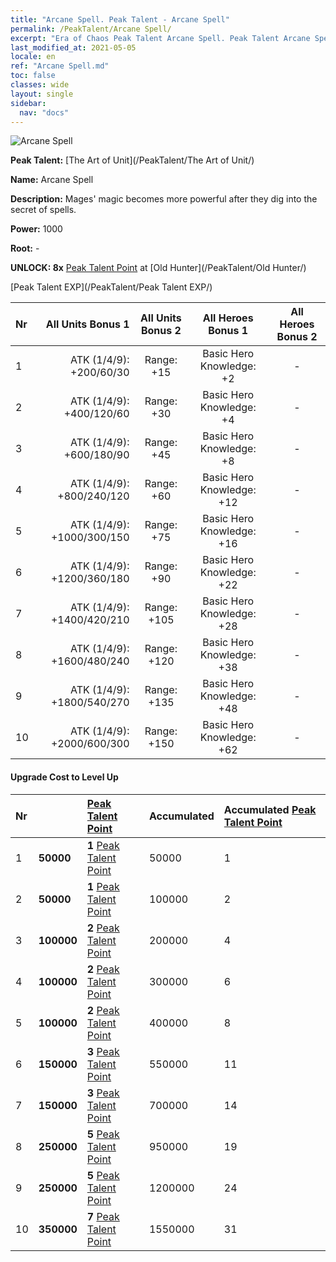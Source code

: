 ```yaml
---
title: "Arcane Spell. Peak Talent - Arcane Spell"
permalink: /PeakTalent/Arcane Spell/
excerpt: "Era of Chaos Peak Talent Arcane Spell. Peak Talent Arcane Spell. Arcane Spell"
last_modified_at: 2021-05-05
locale: en
ref: "Arcane Spell.md"
toc: false
classes: wide
layout: single
sidebar:
  nav: "docs"
---
```


  ![Arcane Spell](/images/pt/talent_2011.png)

  **Peak Talent:** [The Art of Unit](/PeakTalent/The Art of Unit/)

  **Name:** Arcane Spell

  **Description:** Mages' magic becomes more powerful after they dig into the secret of spells.

  **Power:** 1000

  **Root:** -

  **UNLOCK: 8x** [Peak Talent Point](/Items/con_934/) at [Old Hunter](/PeakTalent/Old Hunter/)

  [Peak Talent EXP](/PeakTalent/Peak Talent EXP/)

  | Nr | All Units Bonus 1 | All Units Bonus 2 | All Heroes Bonus 1 | All Heroes Bonus 2 |
  |:---|--------------:|:-------------:|:-------------:|:-------------:|
  | 1 | ATK (1/4/9): +200/60/30 | Range: +15 | Basic Hero Knowledge: +2 | - |
  | 2 | ATK (1/4/9): +400/120/60 | Range: +30 | Basic Hero Knowledge: +4 | - |
  | 3 | ATK (1/4/9): +600/180/90 | Range: +45 | Basic Hero Knowledge: +8 | - |
  | 4 | ATK (1/4/9): +800/240/120 | Range: +60 | Basic Hero Knowledge: +12 | - |
  | 5 | ATK (1/4/9): +1000/300/150 | Range: +75 | Basic Hero Knowledge: +16 | - |
  | 6 | ATK (1/4/9): +1200/360/180 | Range: +90 | Basic Hero Knowledge: +22 | - |
  | 7 | ATK (1/4/9): +1400/420/210 | Range: +105 | Basic Hero Knowledge: +28 | - |
  | 8 | ATK (1/4/9): +1600/480/240 | Range: +120 | Basic Hero Knowledge: +38 | - |
  | 9 | ATK (1/4/9): +1800/540/270 | Range: +135 | Basic Hero Knowledge: +48 | - |
  | 10 | ATK (1/4/9): +2000/600/300 | Range: +150 | Basic Hero Knowledge: +62 | - |


#### Upgrade Cost to Level Up

  | Nr | <i class="fas fa-coins"/> | [Peak Talent Point](/Items/con_934/) | Accumulated <i class="fas fa-coins"/> | Accumulated [Peak Talent Point](/Items/con_934/) |
  |:---|:--------------|:-------------|:-------------|:-------------|
  | 1 | **50000** | **1** [Peak Talent Point](/Items/con_934/) | 50000 | 1 |
  | 2 | **50000** | **1** [Peak Talent Point](/Items/con_934/) | 100000 | 2 |
  | 3 | **100000** | **2** [Peak Talent Point](/Items/con_934/) | 200000 | 4 |
  | 4 | **100000** | **2** [Peak Talent Point](/Items/con_934/) | 300000 | 6 |
  | 5 | **100000** | **2** [Peak Talent Point](/Items/con_934/) | 400000 | 8 |
  | 6 | **150000** | **3** [Peak Talent Point](/Items/con_934/) | 550000 | 11 |
  | 7 | **150000** | **3** [Peak Talent Point](/Items/con_934/) | 700000 | 14 |
  | 8 | **250000** | **5** [Peak Talent Point](/Items/con_934/) | 950000 | 19 |
  | 9 | **250000** | **5** [Peak Talent Point](/Items/con_934/) | 1200000 | 24 |
  | 10 | **350000** | **7** [Peak Talent Point](/Items/con_934/) | 1550000 | 31 |
